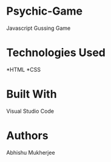 # Psychic-Game
Javascript Gussing Game
# Technologies Used 
*HTML
*CSS 
# Built With 
Visual Studio Code 
# Authors 
Abhishu Mukherjee
